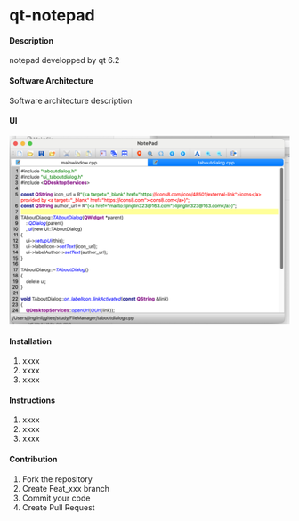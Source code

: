 # qt-notepad

#### Description
notepad developped by qt 6.2

#### Software Architecture
Software architecture description

#### UI

![image-20240626192737836](./README.en.assets/image-20240626192737836.png)

#### Installation

1.  xxxx
2.  xxxx
3.  xxxx

#### Instructions

1.  xxxx
2.  xxxx
3.  xxxx

#### Contribution

1.  Fork the repository
2.  Create Feat_xxx branch
3.  Commit your code
4.  Create Pull Request

